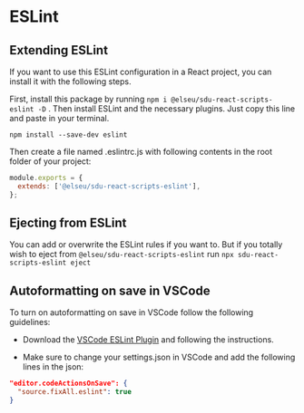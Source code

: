 # ESLint

## Extending ESLint

If you want to use this ESLint configuration in a React project, you can install it with the following steps.

First, install this package by running `npm i @elseu/sdu-react-scripts-eslint -D` .
Then install ESLint and the necessary plugins. Just copy this line and paste in your terminal.

```
npm install --save-dev eslint
```

Then create a file named .eslintrc.js with following contents in the root folder of your project:

```javascript
module.exports = {
  extends: ['@elseu/sdu-react-scripts-eslint'],
};
```

## Ejecting from ESLint

You can add or overwrite the ESLint rules if you want to.
But if you totally wish to eject from `@elseu/sdu-react-scripts-eslint` run `npx sdu-react-scripts-eslint eject`

## Autoformatting on save in VSCode

To turn on autoformatting on save in VSCode follow the following guidelines:

- Download the [VSCode ESLint Plugin](https://marketplace.visualstudio.com/items?itemName=dbaeumer.vscode-eslint) and following the instructions.

- Make sure to change your settings.json in VSCode and add the following lines in the json:

```json
"editor.codeActionsOnSave": {
  "source.fixAll.eslint": true
}
```
